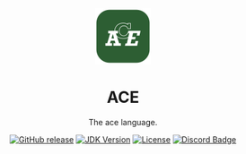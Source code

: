 <div id="header" align="center">
  <img src="resources/ACECLogo.png" style="width: 100px; align: bottom">
  <h1>ACE</h1>
  <p>The ace language.</p>

[![GitHub release](https://img.shields.io/github/v/release/acelng/ace?color=green&label=latest%20release&sort=semver&style=for-the-badge)](https://github.com/acelng/ace/releases/latest)
[![JDK Version](https://img.shields.io/badge/ace24-darkgreen.svg?&style=for-the-badge)](https://acelng.github.io)
[![License](https://img.shields.io/badge/License-Apache-purple?style=for-the-badge)](LICENSE)
[![Discord Badge](https://img.shields.io/discord/1119987238202261664?color=5865F2&label=&logo=discord&logoColor=white&style=for-the-badge)](https://discord.gg/B3yXwmHb2V)

</div>
